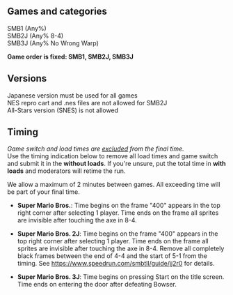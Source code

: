 ## Games and categories

SMB1 (Any%)  
SMB2J (Any% 8-4)  
SMB3J (Any% No Wrong Warp)  

**Game order is fixed: SMB1, SMB2J, SMB3J**

## Versions

Japanese version must be used for all games  
NES repro cart and .nes files are not allowed for SMB2J  
All-Stars version (SNES) is not allowed  

## Timing

*Game switch and load times are <ins>excluded</ins> from the final time.*  
Use the timing indication below to remove all load times and game switch and submit it in the **without loads**. If you're unsure, put the total time in **with loads** and moderators will retime the run.

We allow a maximum of 2 minutes between games. All exceeding time will be part of your final time.

- **Super Mario Bros.**: Time begins on the frame "400" appears in the top right corner after selecting 1 player. Time ends on the frame all sprites are invisible after touching the axe in 8-4. 

- **Super Mario Bros. 2J**: Time begins on the frame "400" appears in the top right corner after selecting 1 player. Time ends on the frame all sprites are invisible after touching the axe in 8-4. Remove all completely black frames between the end of 4-4 and the start of 5-1 from the timing. See https://www.speedrun.com/smbtll/guide/jj2r0 for details.
- **Super Mario Bros. 3J**: Time begins on pressing Start on the title screen. Time ends on entering the door after defeating Bowser.